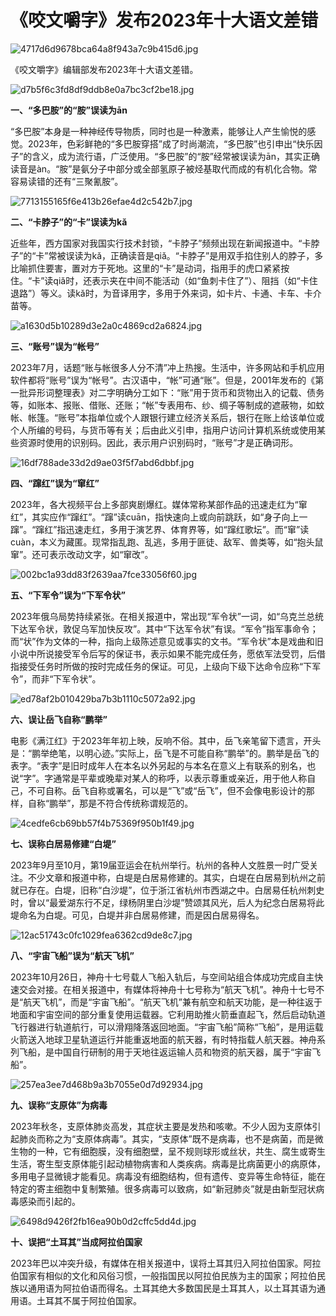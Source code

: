 # 《咬文嚼字》发布2023年十大语文差错

![4717d6d9678bca64a8f943a7c9b415d6.jpg](https://raw.githubusercontent.com/qqhsx/qqnews_image/main/2024/01/03/《咬文嚼字》发布2023年十大语文差错/4717d6d9678bca64a8f943a7c9b415d6.jpg)

《咬文嚼字》编辑部发布2023年十大语文差错。

![d7b5f6c3fd8df9ddb8e0a7bc3cf2be18.jpg](https://raw.githubusercontent.com/qqhsx/qqnews_image/main/2024/01/03/《咬文嚼字》发布2023年十大语文差错/d7b5f6c3fd8df9ddb8e0a7bc3cf2be18.jpg)

**一、“多巴胺”的“胺”误读为ān**

“多巴胺”本身是一种神经传导物质，同时也是一种激素，能够让人产生愉悦的感觉。2023年，色彩鲜艳的“多巴胺穿搭”成了时尚潮流，“多巴胺”也引申出“快乐因子”的含义，成为流行语，广泛使用。“多巴胺”的“胺”经常被误读为ān，其实正确读音是àn。“胺”是氨分子中部分或全部氢原子被烃基取代而成的有机化合物。常容易读错的还有“三聚氰胺”。

![7713155165f6e413b26efae4d2c542b7.jpg](https://raw.githubusercontent.com/qqhsx/qqnews_image/main/2024/01/03/《咬文嚼字》发布2023年十大语文差错/7713155165f6e413b26efae4d2c542b7.jpg)

**二、“卡脖子”的“卡”误读为kǎ**

近些年，西方国家对我国实行技术封锁，“卡脖子”频频出现在新闻报道中。“卡脖子”的“卡”常被误读为kǎ，正确读音是qiǎ。“卡脖子”是用双手掐住别人的脖子，多比喻抓住要害，置对方于死地。这里的“卡”是动词，指用手的虎口紧紧按住。“卡”读qiǎ时，还表示夹在中间不能活动（如“鱼刺卡住了”）、阻挡（如“卡住退路”）等义。读kǎ时，为音译用字，多用于外来词，如卡片、卡通、卡车、卡介苗等。

![a1630d5b10289d3e2a0c4869cd2a6824.jpg](https://raw.githubusercontent.com/qqhsx/qqnews_image/main/2024/01/03/《咬文嚼字》发布2023年十大语文差错/a1630d5b10289d3e2a0c4869cd2a6824.jpg)

**三、“账号”误为“帐号”**

2023年7月，话题“账与帐很多人分不清”冲上热搜。生活中，许多网站和手机应用软件都将“账号”误为“帐号”。古汉语中，“帐”可通“账”。但是，2001年发布的《第一批异形词整理表》对二字明确分工如下：“账”用于货币和货物出入的记载、债务等，如账本、报账、借账、还账；“帐”专表用布、纱、绸子等制成的遮蔽物，如蚊帐、帐篷。“账号”本指单位或个人跟银行建立经济关系后，银行在账上给该单位或个人所编的号码，与货币等有关；后由此义引申，指用户访问计算机系统或使用某些资源时使用的识别码。因此，表示用户识别码时，“账号”才是正确词形。

![16df788ade33d2d9ae03f5f7abd6dbbf.jpg](https://raw.githubusercontent.com/qqhsx/qqnews_image/main/2024/01/03/《咬文嚼字》发布2023年十大语文差错/16df788ade33d2d9ae03f5f7abd6dbbf.jpg)

**四、“蹿红”误为“窜红”**

2023年，各大视频平台上多部爽剧爆红。媒体常称某部作品的迅速走红为“窜红”，其实应作“蹿红”。“蹿”读cuān，指快速向上或向前跳跃，如“身子向上一蹿”。“蹿红”指迅速走红，多用于演艺界、体育界等，如“蹿红歌坛”。而“窜”读cuàn，本义为藏匿。现常指乱跑、乱逃，多用于匪徒、敌军、兽类等，如“抱头鼠窜”。还可表示改动文字，如“窜改”。

![002bc1a93dd83f2639aa7fce33056f60.jpg](https://raw.githubusercontent.com/qqhsx/qqnews_image/main/2024/01/03/《咬文嚼字》发布2023年十大语文差错/002bc1a93dd83f2639aa7fce33056f60.jpg)

**五、“下军令”误为“下军令状”**

2023年俄乌局势持续紧张。在相关报道中，常出现“军令状”一词，如“乌克兰总统下达军令状，敦促乌军加快反攻”。其中“下达军令状”有误。“军令”指军事命令；而“状”作为文体的一种，指向上级陈述意见或事实的文书。“军令状”本是戏曲和旧小说中所说接受军令后写的保证书，表示如果不能完成任务，愿依军法受罚，后借指接受任务时所做的按时完成任务的保证。可见，上级向下级下达命令应称“下军令”，而非“下军令状”。

![ed78af2b010429ba7b3b1110c5072a92.jpg](https://raw.githubusercontent.com/qqhsx/qqnews_image/main/2024/01/03/《咬文嚼字》发布2023年十大语文差错/ed78af2b010429ba7b3b1110c5072a92.jpg)

**六、误让岳飞自称“鹏举”**

电影《满江红》于2023年年初上映，反响不俗。其中，岳飞亲笔留下遗言，开头是：“鹏举绝笔，以明心迹。”实际上，岳飞是不可能自称“鹏举”的。鹏举是岳飞的表字。“表字”是旧时成年人在本名以外另起的与本名在意义上有联系的别名，也说“字”。字通常是平辈或晚辈对某人的称呼，以表示尊重或亲近，用于他人称自己，不可自称。岳飞自称或署名，可以是“飞”或“岳飞”，但不会像电影设计的那样，自称“鹏举”，那是不符合传统称谓规范的。

![4cedfe6cb69bb57f4b75369f950b1f49.jpg](https://raw.githubusercontent.com/qqhsx/qqnews_image/main/2024/01/03/《咬文嚼字》发布2023年十大语文差错/4cedfe6cb69bb57f4b75369f950b1f49.jpg)

**七、误称白居易修建“白堤”**

2023年9月至10月，第19届亚运会在杭州举行。杭州的各种人文胜景一时广受关注。不少文章和报道中称，白堤是白居易修建的。其实，白堤在白居易到杭州之前就已存在。白堤，旧称“白沙堤”，位于浙江省杭州市西湖之中。白居易任杭州刺史时，曾以“最爱湖东行不足，绿杨阴里白沙堤”赞颂其风光，后人为纪念白居易将此堤命名为白堤。可见，白堤并非白居易修建，而是因白居易得名。

![12ac51743c0fc1029fea6362cd9de8c7.jpg](https://raw.githubusercontent.com/qqhsx/qqnews_image/main/2024/01/03/《咬文嚼字》发布2023年十大语文差错/12ac51743c0fc1029fea6362cd9de8c7.jpg)

**八、“宇宙飞船”误为“航天飞机”**

2023年10月26日，神舟十七号载人飞船入轨后，与空间站组合体成功完成自主快速交会对接。在相关报道中，有媒体将神舟十七号称为“航天飞机”。神舟十七号不是“航天飞机”，而是“宇宙飞船”。“航天飞机”兼有航空和航天功能，是一种往返于地面和宇宙空间的部分重复使用运载器。它利用助推火箭垂直起飞，然后启动轨道飞行器进行轨道航行，可以滑翔降落返回地面。“宇宙飞船”简称“飞船”，是用运载火箭送入地球卫星轨道运行并能重返地面的航天器，有时特指载人航天器。神舟系列飞船，是中国自行研制的用于天地往返运输人员和物资的航天器，属于“宇宙飞船”。

![257ea3ee7d468b9a3b7055e0d7d92934.jpg](https://raw.githubusercontent.com/qqhsx/qqnews_image/main/2024/01/03/《咬文嚼字》发布2023年十大语文差错/257ea3ee7d468b9a3b7055e0d7d92934.jpg)

**九、误称“支原体”为病毒**

2023年秋冬，支原体肺炎高发，其症状主要是发热和咳嗽。不少人因为支原体引起肺炎而称之为“支原体病毒”。其实，“支原体”既不是病毒，也不是病菌，而是微生物的一种，它有细胞膜，没有细胞壁，呈不规则球形或丝状，共生、腐生或寄生生活，寄生型支原体能引起动植物病害和人类疾病。病毒是比病菌更小的病原体，多用电子显微镜才能看见。病毒没有细胞结构，但有遗传、变异等生命特征，能在特定的寄主细胞中复制繁殖。很多病毒可以致病，如“新冠肺炎”就是由新型冠状病毒感染而引起的。

![6498d9426f2fb16ea90b0d2cffc5dd4d.jpg](https://raw.githubusercontent.com/qqhsx/qqnews_image/main/2024/01/03/《咬文嚼字》发布2023年十大语文差错/6498d9426f2fb16ea90b0d2cffc5dd4d.jpg)

**十、误把“土耳其”当成阿拉伯国家**

2023年巴以冲突升级，有媒体在相关报道中，误将土耳其归入阿拉伯国家。阿拉伯国家有相似的文化和风俗习惯，一般指国民以阿拉伯民族为主的国家；阿拉伯民族以通用语为阿拉伯语而得名。土耳其绝大多数国民是土耳其人，以土耳其语为通用语。土耳其不属于阿拉伯国家。

